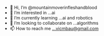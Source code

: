 - 👋 Hi, I’m @mountainmoverinfleshandblood
- 👀 I’m interested in ...ai
- 🌱 I’m currently learning ...ai and robotics
- 💞️ I’m looking to collaborate on ...algorithms
- 📫 How to reach me ...vicmbau@gmail.com

<!---
mountainmoverinfleshandblood/mountainmoverinfleshandblood is a ✨ special ✨ repository because its `README.md` (this file) appears on your GitHub profile.
You can click the Preview link to take a look at your changes.
--->
